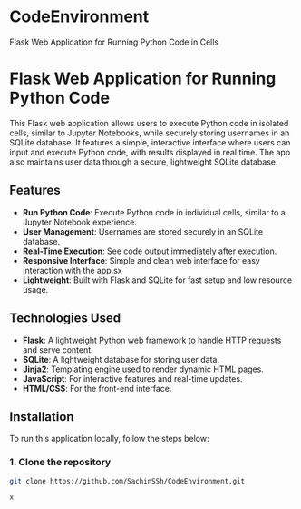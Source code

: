# CodeEnvironment
Flask Web Application for Running Python Code in Cells 

# Flask Web Application for Running Python Code 

This Flask web application allows users to execute Python code in isolated cells, similar to Jupyter Notebooks, while securely storing usernames in an SQLite database. It features a simple, interactive interface where users can input and execute Python code, with results displayed in real time. The app also maintains user data through a secure, lightweight SQLite database.

## Features

- **Run Python Code**: Execute Python code in individual cells, similar to a Jupyter Notebook experience.
- **User Management**: Usernames are stored securely in an SQLite database.
- **Real-Time Execution**: See code output immediately after execution.
- **Responsive Interface**: Simple and clean web interface for easy interaction with the app.sx
- **Lightweight**: Built with Flask and SQLite for fast setup and low resource usage.

## Technologies Used

- **Flask**: A lightweight Python web framework to handle HTTP requests and serve content.
- **SQLite**: A lightweight database for storing user data.
- **Jinja2**: Templating engine used to render dynamic HTML pages.
- **JavaScript**: For interactive features and real-time updates.
- **HTML/CSS**: For the front-end interface.

## Installation

To run this application locally, follow the steps below:

### 1. Clone the repository
```bash
git clone https://github.com/SachinSSh/CodeEnvironment.git

x 

